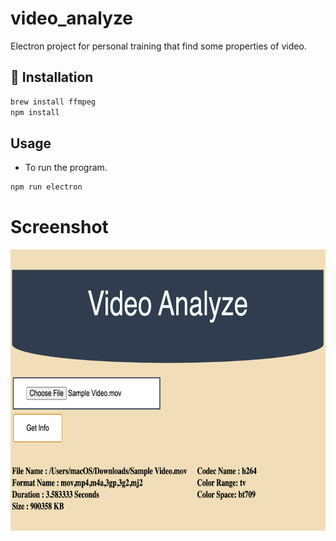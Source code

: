 # video_analyze

Electron project for personal training that find some properties of video.

## 💾 Installation 

```bash
brew install ffmpeg
npm install
```
## Usage
* To run the program.
```bash
npm run electron
```

# Screenshot
<img src="/images/Screenshot.png" height="450px" width="650px">
